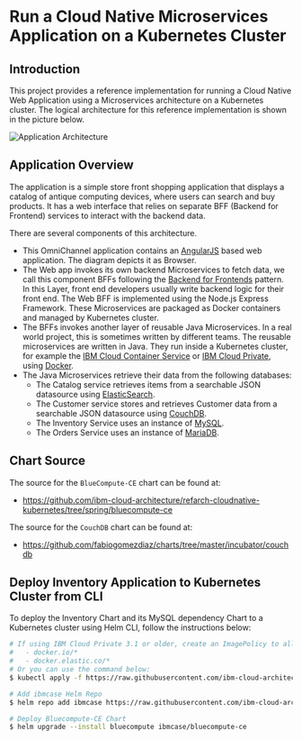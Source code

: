 # Run a Cloud Native Microservices Application on a Kubernetes Cluster

## Introduction
This project provides a reference implementation for running a Cloud Native Web Application using a Microservices architecture on a Kubernetes cluster. The logical architecture for this reference implementation is shown in the picture below.  

![Application Architecture](https://raw.githubusercontent.com/ibm-cloud-architecture/refarch-cloudnative-kubernetes/spring/static/imgs/app_architecture.png?raw=true)

## Application Overview
The application is a simple store front shopping application that displays a catalog of antique computing devices, where users can search and buy products. It has a web interface that relies on separate BFF (Backend for Frontend) services to interact with the backend data.  

There are several components of this architecture.  

* This OmniChannel application contains an [AngularJS](https://angularjs.org/) based web application. The diagram depicts it as Browser.  
* The Web app invokes its own backend Microservices to fetch data, we call this component BFFs following the [Backend for Frontends](http://samnewman.io/patterns/architectural/bff/) pattern.  In this Layer, front end developers usually write backend logic for their front end.  The Web BFF is implemented using the Node.js Express Framework. These Microservices are packaged as Docker containers and managed by Kubernetes cluster.
* The BFFs invokes another layer of reusable Java Microservices. In a real world project, this is sometimes written by different teams.  The reusable microservices are written in Java. They run inside a Kubernetes cluster, for example the [IBM Cloud Container Service](https://www.ibm.com/cloud/container-service) or [IBM Cloud Private](https://www.ibm.com/cloud/private), using [Docker](https://www.docker.com/).
* The Java Microservices retrieve their data from the following databases:  
  + The Catalog service retrieves items from a searchable JSON datasource using [ElasticSearch](https://www.elastic.co/).
  + The Customer service stores and retrieves Customer data from a searchable JSON datasource using [CouchDB](http://couchdb.apache.org/).
  + The Inventory Service uses an instance of [MySQL](https://www.mysql.com/).
  + The Orders Service uses an instance of [MariaDB](https://mariadb.org/).

## Chart Source
The source for the `BlueCompute-CE` chart can be found at:
* https://github.com/ibm-cloud-architecture/refarch-cloudnative-kubernetes/tree/spring/bluecompute-ce

The source for the `CouchDB` chart can be found at:
* https://github.com/fabiogomezdiaz/charts/tree/master/incubator/couchdb

## Deploy Inventory Application to Kubernetes Cluster from CLI
To deploy the Inventory Chart and its MySQL dependency Chart to a Kubernetes cluster using Helm CLI, follow the instructions below:
```bash
# If using IBM Cloud Private 3.1 or older, create an ImagePolicy to allow images from the following Docker Registries
# 	- docker.io/*
# 	- docker.elastic.co/*
# Or you can use the command below:
$ kubectl apply -f https://raw.githubusercontent.com/ibm-cloud-architecture/refarch-cloudnative-kubernetes/spring/static/image_policy.yaml

# Add ibmcase Helm Repo
$ helm repo add ibmcase https://raw.githubusercontent.com/ibm-cloud-architecture/refarch-cloudnative-kubernetes/spring/docs/charts/bluecompute-ce

# Deploy Bluecompute-CE Chart
$ helm upgrade --install bluecompute ibmcase/bluecompute-ce
```